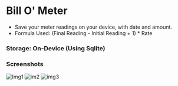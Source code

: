 # Bill O' Meter
- Save your meter readings on your device, with date and amount.<br />
- Formula Used: (Final Reading - Initial Reading + 1) * Rate

### Storage: On-Device (Using Sqlite) <br />


### Screenshots
![Img1](https://user-images.githubusercontent.com/70198503/118011952-30b6e880-b36e-11eb-8a45-71424cecf918.jpeg)
![im2](https://user-images.githubusercontent.com/70198503/118011968-34e30600-b36e-11eb-96ac-31eb6e1b55da.jpeg)
![img3](https://user-images.githubusercontent.com/70198503/118011979-36acc980-b36e-11eb-9f82-6ab99d708de8.jpeg)


